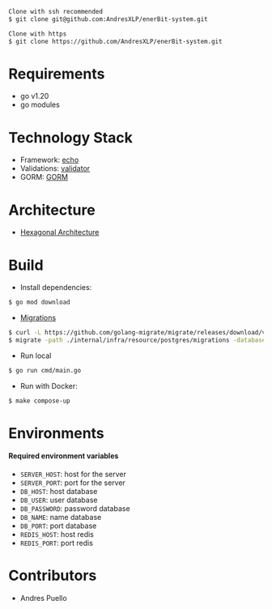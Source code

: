 ``` sh
Clone with ssh recommended
$ git clone git@github.com:AndresXLP/enerBit-system.git

Clone with https
$ git clone https://github.com/AndresXLP/enerBit-system.git
```

# Requirements

* go v1.20
* go modules

# Technology Stack

- Framework: [echo](https://echo.labstack.com/)
- Validations: [validator](https://github.com/go-playground/validator)
- GORM: [GORM](https://gorm.io/)

# Architecture

- [Hexagonal Architecture](https://www.happycoders.eu/software-craftsmanship/hexagonal-architecture/)

# Build

* Install dependencies:

```sh
$ go mod download
```

* [Migrations](https://github.com/golang-migrate/migrate/tree/master/cmd/migrate) 
```sh
$ curl -L https://github.com/golang-migrate/migrate/releases/download/v4.15.2/migrate.linux-amd64.tar.gz | tar xvz
$ migrate -path ./internal/infra/resource/postgres/migrations -database postgresql://${POSTGRESQL_DB_USER}:${POSTGRESQL_DB_PASSWORD}@${POSTGRESQL_DB_HOST}:${POSTGRESQL_DB_PORT}/${POSTGRESQL_DB_NAME}?sslmode=disable up
```

* Run local
```sh
$ go run cmd/main.go
```

* Run with Docker:

```sh 
$ make compose-up 
```

# Environments

#### Required environment variables

* `SERVER_HOST`: host for the server
* `SERVER_PORT`: port for the server
* `DB_HOST`: host database
* `DB_USER`: user database
* `DB_PASSWORD`: password database
* `DB_NAME`: name database
* `DB_PORT`: port database
* `REDIS_HOST`: host redis
* `REDIS_PORT`: port redis


# Contributors

* Andres Puello

